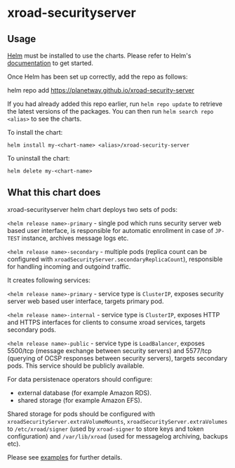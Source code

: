 # xroad-securityserver

## Usage

[Helm](https://helm.sh) must be installed to use the charts.  Please refer to
Helm's [documentation](https://helm.sh/docs) to get started.

Once Helm has been set up correctly, add the repo as follows:

  helm repo add <alias> https://planetway.github.io/xroad-security-server

If you had already added this repo earlier, run `helm repo update` to retrieve
the latest versions of the packages.  You can then run `helm search repo
<alias>` to see the charts.

To install the <chart-name> chart:

    helm install my-<chart-name> <alias>/xroad-security-server

To uninstall the chart:

    helm delete my-<chart-name>

## What this chart does

xroad-securityserver helm chart deploys two sets of pods:

`<helm release name>-primary` - single pod which runs security server web based user interface, is responsible for automatic enrollment in case of `JP-TEST` instance, archives message logs etc.

`<helm release name>-secondary` - multiple pods (replica count can be configured with `xroadSecurityServer.secondaryReplicaCount`), responsible for handling incoming and outgoind traffic.

It creates following services:

`<helm release name>-primary` - service type is `ClusterIP`, exposes security server web based user interface, targets primary pod.

`<helm release name>-internal` - service type is `ClusterIP`, exposes HTTP and HTTPS interfaces for clients to consume xroad services, targets secondary pods.

`<helm release name>-public` - service type is `LoadBalancer`, exposes 5500/tcp (message exchange between security servers) and 5577/tcp (querying of OCSP responses between security servers), targets secondary pods. This service should be publicly available.

For data persistenace operators should configure:

- external database (for example Amazon RDS).
- shared storage (for example Amazon EFS).

Shared storage for pods should be configured with `xroadSecurityServer.extraVolumeMounts`, `xroadSecurityServer.extraVolumes` to `/etc/xroad/signer` (used by `xroad-signer` to store keys and token configuration) and `/var/lib/xroad` (used for messagelog archiving, backups etc).

Please see [examples](https://github.com/planetway/xroad-securityserver-docker/tree/master/examples/helm) for further details.
